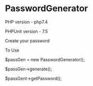 # PasswordGenerator

PHP version - php7.4

PHPUnit version - 7.5

Create your password

To Use

$passGen = new PasswordGenerator();

$passGen->generate();

$passGent->getPassword();